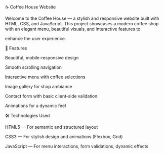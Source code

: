 ☕ Coffee House Website

Welcome to the Coffee House — a stylish and responsive website built with HTML, CSS, and JavaScript. This project showcases a modern coffee shop with an elegant menu, beautiful visuals, and interactive features to 

enhance the user experience.

🌟 Features

Beautiful, mobile-responsive design

Smooth scrolling navigation

Interactive menu with coffee selections

Image gallery for shop ambiance

Contact form with basic client-side validation

Animations for a dynamic feel

🛠️ Technologies Used

HTML5 — For semantic and structured layout

CSS3 — For stylish design and animations (Flexbox, Grid)

JavaScript — For menu interactions, form validations, dynamic effects

